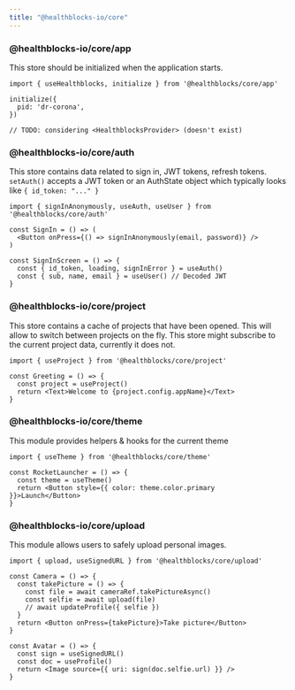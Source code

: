 ```yaml
---
title: "@healthblocks-io/core"
---
```


### @healthblocks-io/core/app

This store should be initialized when the application starts.

```tsx
import { useHealthblocks, initialize } from '@healthblocks/core/app'

initialize({
  pid: 'dr-corona',
})

// TODO: considering <HealthblocksProvider> (doesn't exist)
```

### @healthblocks-io/core/auth

This store contains data related to sign in, JWT tokens, refresh tokens. `setAuth()` accepts a JWT token or an AuthState object which typically looks like `{ id_token: "..." }`

```tsx
import { signInAnonymously, useAuth, useUser } from '@healthblocks/core/auth'

const SignIn = () => (
  <Button onPress={() => signInAnonymously(email, password)} />
)

const SignInScreen = () => {
  const { id_token, loading, signInError } = useAuth()
  const { sub, name, email } = useUser() // Decoded JWT
}
```

### @healthblocks-io/core/project

This store contains a cache of projects that have been opened. This will allow to switch between projects on the fly. This store might subscribe to the current project data, currently it does not.

```tsx
import { useProject } from '@healthblocks/core/project'

const Greeting = () => {
  const project = useProject()
  return <Text>Welcome to {project.config.appName}</Text>
}
```

### @healthblocks-io/core/theme

This module provides helpers & hooks for the current theme

```tsx
import { useTheme } from '@healthblocks/core/theme'

const RocketLauncher = () => {
  const theme = useTheme()
  return <Button style={{ color: theme.color.primary }}>Launch</Button>
}
```

### @healthblocks-io/core/upload

This module allows users to safely upload personal images.

```tsx
import { upload, useSignedURL } from '@healthblocks/core/upload'

const Camera = () => {
  const takePicture = () => {
    const file = await cameraRef.takePictureAsync()
    const selfie = await upload(file)
    // await updateProfile({ selfie })
  }
  return <Button onPress={takePicture}>Take picture</Button>
}

const Avatar = () => {
  const sign = useSignedURL()
  const doc = useProfile()
  return <Image source={{ uri: sign(doc.selfie.url) }} />
}
```
